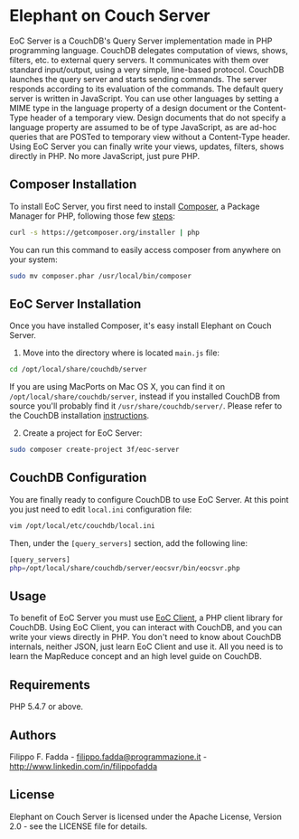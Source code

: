 Elephant on Couch Server
========================
EoC Server is a CouchDB's Query Server implementation made in PHP programming language.
CouchDB delegates computation of views, shows, filters, etc. to external query servers. It communicates with them over
standard input/output, using a very simple, line-based protocol. CouchDB launches the query server and starts sending
commands.
The server responds according to its evaluation of the commands.
The default query server is written in JavaScript. You can use other languages by setting a MIME type in the language
property of a design document or the Content-Type header of a temporary view. Design documents that do not specify a
language property are assumed to be of type JavaScript, as are ad-hoc queries that are POSTed to temporary view without
a Content-Type header.
Using EoC Server you can finally write your views, updates, filters, shows directly in PHP. No more JavaScript, just 
pure PHP.


Composer Installation
---------------------

To install EoC Server, you first need to install [Composer](http://getcomposer.org/), a Package Manager for
PHP, following those few [steps](http://getcomposer.org/doc/00-intro.md#installation-nix):

``` sh
curl -s https://getcomposer.org/installer | php
```

You can run this command to easily access composer from anywhere on your system:

``` sh
sudo mv composer.phar /usr/local/bin/composer
```

EoC Server Installation
-----------------------
Once you have installed Composer, it's easy install Elephant on Couch Server.

1. Move into the directory where is located `main.js` file:
``` sh
cd /opt/local/share/couchdb/server
```
If you are using MacPorts on Mac OS X, you can find it on `/opt/local/share/couchdb/server`, instead if you installed
CouchDB from source you'll probably find it `/usr/share/couchdb/server/`. Please refer to the CouchDB installation
[instructions](http://wiki.apache.org/couchdb/Installation).

2. Create a project for EoC Server:
``` sh
sudo composer create-project 3f/eoc-server
```

CouchDB Configuration
---------------------
You are finally ready to configure CouchDB to use EoC Server. At this point you just need to edit `local.ini`
configuration file:

``` sh
vim /opt/local/etc/couchdb/local.ini
```

Then, under the `[query_servers]` section, add the following line:
``` sh
[query_servers]
php=/opt/local/share/couchdb/server/eocsvr/bin/eocsvr.php
```


Usage
-----
To benefit of EoC Server you must use [EoC Client](https://github.com/dedalozzo/eoc-client), a PHP client library for 
CouchDB.
Using EoC Client, you can interact with CouchDB, and you can write your views directly in PHP.
You don't need to know about CouchDB internals, neither JSON, just learn EoC Client and use it.
All you need is to learn the MapReduce concept and an high level guide on CouchDB.


Requirements
------------
PHP 5.4.7 or above.


Authors
-------
Filippo F. Fadda - <filippo.fadda@programmazione.it> - <http://www.linkedin.com/in/filippofadda>


License
-------
Elephant on Couch Server is licensed under the Apache License, Version 2.0 - see the LICENSE file for details.